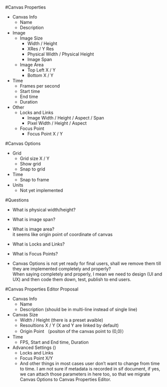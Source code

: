 #Canvas Properties

- Canvas Info
	- Name
	- Description
- Image
	- Image Size
		- Width / Height
		- XRes / Y Res
		- Physical Width / Physical Height
		- Image Span
	- Image Area
		- Top Left X / Y
		- Bottom X / Y 
- Time
	- Frames per second
	- Start time
	- End time
	- Duration	
- Other
	- Locks and Links
		- Image Width / Height / Aspect / Span
		- Pixel Width / Height / Aspect
	- Focus Point
		- Focus Point X / Y
	
	
#Canvas Options

- Grid
	- Grid size X / Y
	- Show grid
	- Snap to grid
- Time
	- Snap to frame
- Units
	- Not yet implemented
	
	

#Questions
- What is physical width/height?  

- What is image span?  

- What is image area?  
it seems like origin point of coordinate of canvas
- What is Locks and Links?  

- What is Focus Points?  

- Canvas Options is not yet ready for final users, shall we remove them till they are implemented completely and properly?  
When saying completely and properly, I mean we need to design (UI and UX) and then code them down, test, publish to end users.

#Canvas Properties Editor Proposal
- Canvas Info
	- Name
	- Description (should be in multi-line instead of single line) 
- Canvas Size 
	- Width / Height (there is a preset avaible)
	- Resoultions X / Y (X and Y are linked by default)
	- Origin Point （positon of the canvas point to (0,0)）
- Time
	- FPS, Start and End time, Duration 
- Advanced Settings ()
	- Locks and Links
	- Focus Point X/Y
	- And other things in most cases user don’t want to change from time to time. I am not sure if metadata is recorded in sif document, if yes, we can attach those parameters in here too, so that we migrate Canvas Options to Canvas Properties Editor.